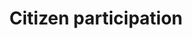 ---
title: Citizen participation
longTitle: 'Citizen participation'
tags:
- gccommon
narrowerTerm:
- "[[Participation]]"
relatedTerm:
- "[[Open government Civil rights]]"
use:
- "[[Public participation]]"
---